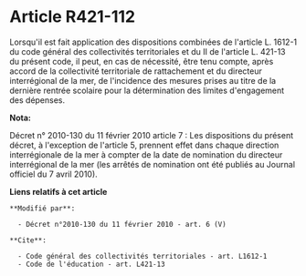 # Article R421-112

Lorsqu'il est fait application des dispositions combinées de l'article L. 1612-1 du code général des collectivités
territoriales et du II de l'article L. 421-13 du présent code, il peut, en cas de nécessité, être tenu compte, après accord
de la collectivité territoriale de rattachement et du    directeur interrégional de la mer, de l'incidence des mesures prises
au titre de la dernière rentrée scolaire pour la détermination des limites d'engagement des dépenses.

**Nota:**

Décret n° 2010-130 du 11 février 2010 article 7 : Les dispositions du présent décret, à l'exception de l'article 5, prennent
effet dans chaque direction interrégionale de la mer à compter de la date de nomination du directeur interrégional de la mer
(les arrêtés de nomination ont été publiés au Journal officiel du 7 avril 2010).

**Liens relatifs à cet article**

	**Modifié par**:

	  - Décret n°2010-130 du 11 février 2010 - art. 6 (V)

	**Cite**:

	  - Code général des collectivités territoriales - art. L1612-1
	  - Code de l'éducation - art. L421-13
